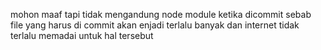 mohon maaf tapi tidak mengandung node module ketika dicommit sebab file yang harus di commit akan enjadi terlalu banyak dan internet tidak terlalu memadai untuk hal tersebut
